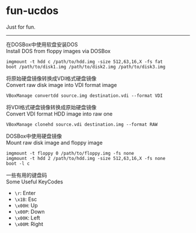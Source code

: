 fun-ucdos
=========

Just for fun.

------

在DOSBox中使用软盘安装DOS  
Install DOS from floppy images via DOSBox

	imgmount -t hdd c /path/to/hdd.img -size 512,63,16,X -fs fat
	boot /path/to/disk1.img /path/to/disk2.img /path/to/disk3.img

将原始硬盘镜像转换成VDI格式硬盘镜像  
Convert raw disk image into VDI format image

	VBoxManage convertdd source.img destination.vdi --format VDI

将VDI格式硬盘镜像转换成原始硬盘镜像  
Convert VDI format HDD image into raw one

	VBoxManage clonehd source.vdi destination.img --format RAW

DOSBox中使用硬盘镜像  
Mount raw disk image and floppy image

	imgmount -t floppy 0 /path/to/floppy.img -fs none
	imgmount -t hdd 2 /path/to/hdd.img -size 512,63,16,X -fs none
	boot -l c

一些有用的键盘码  
Some Useful KeyCodes

* `\r`: Enter
* `\x1B`: Esc
* `\x00H`: Up
* `\x00P`: Down
* `\x00K`: Left
* `\x00M`: Right

